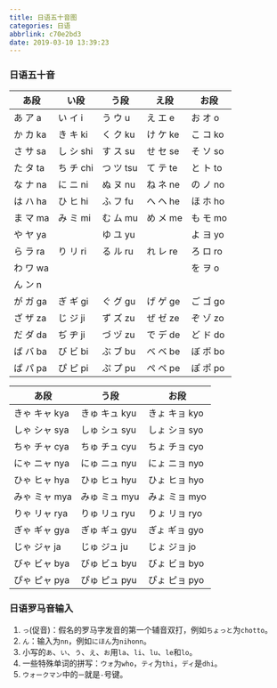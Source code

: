 ```yaml
---
title: 日语五十音图
categories: 日语
abbrlink: c70e2bd3
date: 2019-03-10 13:39:23
---
```


### 日语五十音

あ段     | い段      | う段      | え段     | お段
---------|----------|-----------|----------|--------
あ ア a  | い イ i   | う ウ u   | え エ e  | お オ o
か カ ka | き キ ki  | く ク ku  | け ケ ke | こ コ ko
さ サ sa | し シ shi | す ス su  | せ セ se | そ ソ so
た タ ta | ち チ chi | つ ツ tsu | て テ te | と ト to
な ナ na | に ニ ni  | ぬ ヌ nu  | ね ネ ne | の ノ no
は ハ ha | ひ ヒ hi  | ふ フ fu  | へ ヘ he | ほ ホ ho
ま マ ma | み ミ mi  | む ム mu  | め メ me | も モ mo
や ヤ ya |           | ゆ ユ yu  |         | よ ヨ yo
ら ラ ra | り リ ri  | る ル ru  | れ レ re | ろ ロ ro
わ ワ wa |           |          |          | を ヲ o
ん ン n  |           |          |          |
が ガ ga | ぎ ギ gi  | ぐ グ gu  | げ ゲ ge | ご ゴ go
ざ ザ za | じ ジ ji  | ず ズ zu  | ぜ ゼ ze | ぞ ゾ zo
だ ダ da | ぢ ヂ ji  | づ ヅ zu  | で デ de | ど ド do
ば バ ba | び ビ bi  | ぶ ブ bu  | べ ベ be | ぼ ボ bo
ぱ パ pa | ぴ ピ pi  | ぷ プ pu  | ぺ ペ pe | ぽ ポ po

あ段          | う段         | お段
-------------|--------------|--------
きゃ キャ kya | きゅ キュ kyu | きょ キョ kyo
しゃ シャ sya | しゅ シュ syu | しょ ショ syo
ちゃ チャ cya | ちゅ チュ cyu | ちょ チョ cyo
にゃ ニャ nya | にゅ ニュ nyu | にょ ニョ nyo
ひゃ ヒャ hya | ひゅ ヒュ hyu | ひょ ヒョ hyo
みゃ ミャ mya | みゅ ミュ myu | みょ ミョ myo
りゃ リャ rya | りゅ リュ ryu | りょ リョ ryo
ぎゃ ギャ gya | ぎゅ ギュ gyu | ぎょ ギョ gyo
じゃ ジャ ja  | じゅ ジュ ju  | じょ ジョ jo
びゃ ビャ bya | びゅ ビュ byu | びょ ビョ byo
ぴゃ ピャ pya | ぴゅ ピュ pyu | ぴょ ピョ pyo

### 日语罗马音输入

1. `っ`(促音)：假名的罗马字发音的第一个辅音双打，例如`ちょっと`为`chotto`。
2. `ん`：输入为`nn`，例如`にほん`为`nihonn`。
3. 小写的`あ`、`い`、`う`、`え`、`お`用`la`、`li`、`lu`、`le`和`lo`。
4. 一些特殊单词的拼写：`ウォ`为`who`，`ティ`为`thi`，`ディ`是`dhi`。
5. `ウォークマン`中的`ー`就是`-`号键。